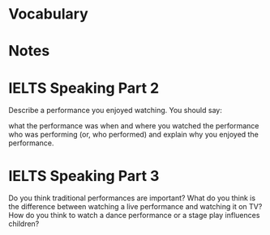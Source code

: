 Vocabulary
========


Notes
=====



IELTS Speaking Part 2
=====

Describe a performance you enjoyed watching.
You should say:

what the performance was
when and where you watched the performance
who was performing (or, who performed)
and explain why you enjoyed the performance.

IELTS Speaking Part 3
====


Do you think traditional performances are important?
What do you think is the difference between watching a live performance and watching it on TV?
How do you think to watch a dance performance or a stage play influences children?